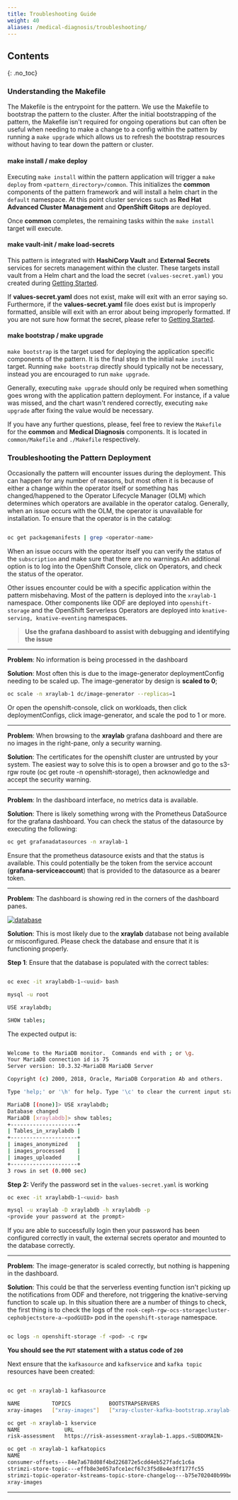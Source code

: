 ```yaml
---
title: Troubleshooting Guide
weight: 40
aliases: /medical-diagnosis/troubleshooting/
---
```


## Contents

{: .no_toc}

### Understanding the Makefile

The Makefile is the entrypoint for the pattern. We use the Makefile to bootstrap the pattern to the cluster. After the initial bootstrapping of the pattern, the Makefile isn't required for ongoing operations but can often be useful when needing to make a change to a config within the pattern by running a `make upgrade` which allows us to refresh the bootstrap resources without having to tear down the pattern or cluster.

#### make install / make deploy

Executing `make install` within the pattern application will trigger a `make deploy` from `<pattern_directory>/common`. This initializes the **common** components of the pattern framework and will install a helm chart in the `default` namespace. At this point cluster services such as **Red Hat Advanced Cluster Management** and **OpenShift Gitops** are deployed.

Once **common** completes, the remaining tasks within the `make install` target will execute.

#### make vault-init / make load-secrets

This pattern is integrated with **HashiCorp Vault** and **External Secrets** services for secrets management within the cluster. These targets install vault from a Helm chart and the load the secret `(values-secret.yaml)` you created during [Getting Started](../getting-started#preparation).

If **values-secret.yaml** does not exist, make will exit with an error saying so. Furthermore, if the **values-secret.yaml** file does exist but is improperly formatted, ansible will exit with an error about being improperly formatted. If you are not sure how format the secret, please refer to [Getting Started](../getting-started#preparation).

#### make bootstrap / make upgrade

`make bootstrap` is the target used for deploying the application specific components of the pattern. It is the final step in the initial `make install` target. Running `make bootstrap` directly should typically not be necessary, instead you are encouraged to run `make upgrade`.

Generally, executing `make upgrade` should only be required when something goes wrong with the application pattern deployment. For instance, if a value was missed, and the chart wasn't rendered correctly, executing `make upgrade` after fixing the value would be necessary.

If you have any further questions, please, feel free to review the `Makefile` for the **common** and **Medical Diagnosis** components. It is located in `common/Makefile` and `./Makefile` respectively.

### Troubleshooting the Pattern Deployment

Occasionally the pattern will encounter issues during the deployment. This can happen for any number of reasons, but most often it is because of either a change within the operator itself or something has changed/happened to the Operator Lifecycle Manager (OLM) which determines which operators are available in the operator catalog. Generally, when an issue occurs with the OLM, the operator is unavailable for installation. To ensure that the operator is in the catalog:

```sh

oc get packagemanifests | grep <operator-name>

```

When an issue occurs with the operator itself you can verify the status of the `subscription` and make sure that there are no warnings.An additional option is to log into the OpenShift Console, click on Operators, and check the status of the operator.

Other issues encounter could be with a specific application within the pattern misbehaving. Most of the pattern is deployed into the `xraylab-1` namespace. Other components like ODF are deployed into `openshift-storage` and the OpenShift Serverless Operators are deployed into `knative-serving, knative-eventing` namespaces.

> **Use the grafana dashboard to assist with debugging and identifying the issue**

---

**Problem**: No information is being processed in the dashboard

**Solution**: Most often this is due to the image-generator deploymentConfig needing to be scaled up. The image-generator by design is **scaled to 0**;

```sh
oc scale -n xraylab-1 dc/image-generator --replicas=1
```

Or open the openshift-console, click on workloads, then click deploymentConfigs, click image-generator, and scale the pod to 1 or more.

---

**Problem**: When browsing to the **xraylab** grafana dashboard and there are no images in the right-pane, only a security warning.

**Solution**: The certificates for the openshift cluster are untrusted by your system. The easiest way to solve this is to open a browser and go to the s3-rgw route (oc get route -n openshift-storage), then acknowledge and accept the security warning.

---

**Problem**: In the dashboard interface, no metrics data is available.

**Solution**: There is likely something wrong with the Prometheus DataSource for the grafana dashboard. You can check the status of the datasource by executing the following:

```sh
oc get grafanadatasources -n xraylab-1
```

Ensure that the prometheus datasource exists and that the status is available. This could potentially be the token from the service account (**grafana-serviceaccount**) that is provided to the datasource as a bearer token.

---

**Problem**: The dashboard is showing red in the corners of the dashboard panes.

[![database](/images/medical-edge/medDiag-noDB.png)](/images/medical-edge/medDiag-noDB.png)

**Solution**: This is most likely due to the **xraylab** database not being available or misconfigured. Please check the database and ensure that it is functioning properly.

**Step 1**: Ensure that the database is populated with the correct tables:

```bash

oc exec -it xraylabdb-1-<uuid> bash

mysql -u root

USE xraylabdb;

SHOW tables;

```

The expected output is:

```bash

Welcome to the MariaDB monitor.  Commands end with ; or \g.
Your MariaDB connection id is 75
Server version: 10.3.32-MariaDB MariaDB Server

Copyright (c) 2000, 2018, Oracle, MariaDB Corporation Ab and others.

Type 'help;' or '\h' for help. Type '\c' to clear the current input statement.

MariaDB [(none)]> USE xraylabdb;
Database changed
MariaDB [xraylabdb]> show tables;
+---------------------+
| Tables_in_xraylabdb |
+---------------------+
| images_anonymized   |
| images_processed    |
| images_uploaded     |
+---------------------+
3 rows in set (0.000 sec)

```

**Step 2:** Verify the password set in the `values-secret.yaml` is working

```bash
oc exec -it xraylabdb-1-<uuid> bash

mysql -u xraylab -D xraylabdb -h xraylabdb -p 
<provide your password at the prompt>

```

If you are able to successfully login then your password has been configured correctly in vault,
the external secrets operator and mounted to the database correctly.

---

**Problem**: The image-generator is scaled correctly, but nothing is happening in the dashboard.

**Solution**: This could be that the serverless eventing function isn't picking up the notifications from ODF and therefore, not triggering the knative-serving function to scale up. In this situation there are a number of things to check, the first thing is to check the logs of the `rook-ceph-rgw-ocs-storagecluster-cephobjectstore-a-<podGUID>` pod in the `openshift-storage` namespace.

```sh

oc logs -n openshift-storage -f <pod> -c rgw

```

**You should see the `PUT` statement with a status code of `200`**

Next ensure that the `kafkasource` and `kafkservice` and `kafka topic` resources have been created:

```sh

oc get -n xraylab-1 kafkasource

NAME          TOPICS            BOOTSTRAPSERVERS                                      READY   REASON   AGE
xray-images   ["xray-images"]   ["xray-cluster-kafka-bootstrap.xraylab-1.svc:9092"]   True             23m

oc get -n xraylab-1 kservice
NAME              URL                                                  LATESTCREATED           LATESTREADY             READY   REASON
risk-assessment   https://risk-assessment-xraylab-1.apps.<SUBDOMAIN>   risk-assessment-00001   risk-assessment-00001   True 

oc get -n xraylab-1 kafkatopics
NAME                                                                                               CLUSTER        PARTITIONS   REPLICATION FACTOR   READY
consumer-offsets---84e7a678d08f4bd226872e5cdd4eb527fadc1c6a                                        xray-cluster   50           1                    True
strimzi-store-topic---effb8e3e057afce1ecf67c3f5d8e4e3ff177fc55                                     xray-cluster   1            3                    True
strimzi-topic-operator-kstreams-topic-store-changelog---b75e702040b99be8a9263134de3507fc0cc4017b   xray-cluster   1            1                    True
xray-images                                                                                        xray-cluster   1            1                    True

```

---

